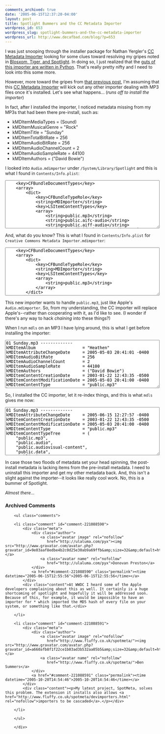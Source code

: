 ```yaml
---
comments_archived: true
date: '2005-06-15T12:37:20-04:00'
layout: post
title: Spotlight Bummers and the CC Metadata Importer
wordpress_id: 653
wordpress_slug: spotlight-bummers-and-the-cc-metadata-importer
wordpress_url: http://www.decafbad.com/blog/?p=653
---
```

I was just snooping through the installer package for Nathan Yergler's [CC Metadata Importer][cci] looking for some clues toward resolving my gripes noted in [Blosxom, Tiger, and Spotlight][bts].  In doing so, I just realized that the [guts of this importer are written in Python][guts].  That's really pretty nifty and I need to look into this some more.

[bts]: http://www.decafbad.com/blog/2005/06/10/blosxom_tiger_and_spotlight
[guts]: http://sourceforge.net/mailarchive/forum.php?thread_id=7432157&forum_id=4355
[cci]: http://yergler.net/projects/cc-spotlight/

However, more toward the gripes from [that previous post][bts], I'm assuming that this [CC Metadata Importer][cci] will kick out any other importer dealing with MP3 files once it's installed.  Let's see what happens...  (*runs off to install the importer*)

In fact, after I installed the importer, I noticed metadata missing from my MP3s that had been there pre-install, such as:

* kMDItemMediaTypes              = (Sound)
* kMDItemMusicalGenre            = "Rock"
* kMDItemTitle                   = "Sunday"
* kMDItemTotalBitRate            = 256
* kMDItemAudioBitRate            = 256
* kMDItemAudioChannelCount       = 2
* kMDItemAudioSampleRate         = 44100
* kMDItemAuthors                 = ("David Bowie")

I looked into `Audio.mdimporter` under `/System/Library/Spotlight` and this is what I found in `Contents/Info.plist`:

  <textarea cols="60" rows="10">
    <key>CFBundleDocumentTypes</key>
    <array>
        <dict>
            <key>CFBundleTypeRole</key>
            <string>MDImporter</string>
            <key>LSItemContentTypes</key>
            <array>
                <string>public.mp3</string>
                <string>public.aifc-audio</string>
                <string>public.aiff-audio</string>
                <string>com.digidesign.sd2-audio</string>
                <string>com.microsoft.waveform-audio</string>
                <string>public.ulaw-audio</string>
                <string>com.apple.coreaudio-format</string>
            </array>
        </dict>
    </array>
  </textarea>

  And, what do you know?  This is what I found in `Contents/Info.plist` for `Creative Commons Metadata Importer.mdimporter`:

  <textarea cols="60" rows="10">
    <key>CFBundleDocumentTypes</key>
    <array>
        <dict>
            <key>CFBundleTypeRole</key>
            <string>MDImporter</string>
            <key>LSItemContentTypes</key>
            <array>
                <string>public.mp3</string>
            </array>
        </dict>
    </array>
  </textarea>

This new importer wants to handle `public.mp3`, just like Apple's `Audio.mdimporter`.  So, from my understanding, the CC importer will replace Apple's--rather than cooperating with it, as I'd like to see.  (I wonder if there's any way to hack *chaining* into these things?)

When I run `mdls` on an MP3 I have lying around, this is what I get before installing the importer:

  <textarea cols="60" rows="10">
01 Sunday.mp3 -------------
kMDItemAlbum                   = "Heathen"
kMDItemAttributeChangeDate     = 2005-05-03 20:41:01 -0400
kMDItemAudioBitRate            = 256
kMDItemAudioChannelCount       = 2
kMDItemAudioSampleRate         = 44100
kMDItemAuthors                 = ("David Bowie")
kMDItemContentCreationDate     = 2003-01-22 12:43:35 -0500
kMDItemContentModificationDate = 2005-05-03 20:41:00 -0400
kMDItemContentType             = "public.mp3"
kMDItemContentTypeTree         = (
    "public.mp3", 
    "public.audio", 
    "public.audiovisual-content", 
    "public.data", 
    "public.item", 
    "public.content"
)
kMDItemDisplayName             = "01 Sunday.mp3"
kMDItemDurationSeconds         = 856
kMDItemFSContentChangeDate     = 2005-05-03 20:41:00 -0400
kMDItemFSCreationDate          = 2003-01-22 12:43:35 -0500
kMDItemFSCreatorCode           = 0
kMDItemFSFinderFlags           = 0
kMDItemFSInvisible             = 0
kMDItemFSLabel                 = 0
kMDItemFSName                  = "01 Sunday.mp3"
kMDItemFSNodeCount             = 0
kMDItemFSOwnerGroupID          = 501
kMDItemFSOwnerUserID           = 501
kMDItemFSSize                  = 9138342
kMDItemFSTypeCode              = 0
kMDItemID                      = 820671
kMDItemKind                    = "MP3 Audio File"
kMDItemLastUsedDate            = 2003-01-22 12:43:35 -0500
kMDItemMediaTypes              = (Sound)
kMDItemMusicalGenre            = "Rock"
kMDItemTitle                   = "Sunday"
kMDItemTotalBitRate            = 256
kMDItemUsedDates               = (2003-01-22 12:43:35 -0500)
  </textarea>

So, I installed the CC importer, let it re-index things, and this is what `mdls` gives me now:

  <textarea cols="60" rows="10">
01 Sunday.mp3 -------------
kMDItemAttributeChangeDate     = 2005-06-15 12:27:57 -0400
kMDItemContentCreationDate     = 2003-01-22 12:43:35 -0500
kMDItemContentModificationDate = 2005-05-03 20:41:00 -0400
kMDItemContentType             = "public.mp3"
kMDItemContentTypeTree         = (
    "public.mp3", 
    "public.audio", 
    "public.audiovisual-content", 
    "public.data", 
    "public.item", 
    "public.content"
)
kMDItemDisplayName             = "01 Sunday.mp3"
kMDItemFSContentChangeDate     = 2005-05-03 20:41:00 -0400
kMDItemFSCreationDate          = 2003-01-22 12:43:35 -0500
kMDItemFSCreatorCode           = 0
kMDItemFSFinderFlags           = 0
kMDItemFSInvisible             = 0
kMDItemFSLabel                 = 0
kMDItemFSName                  = "01 Sunday.mp3"
kMDItemFSNodeCount             = 0
kMDItemFSOwnerGroupID          = 501
kMDItemFSOwnerUserID           = 501
kMDItemFSSize                  = 9138342
kMDItemFSTypeCode              = 0
kMDItemID                      = 820671
kMDItemKind                    = "MP3 Audio File"
kMDItemLastUsedDate            = 2003-01-22 12:43:35 -0500
kMDItemUsedDates               = (2003-01-22 12:43:35 -0500)
  </textarea>

In case those two floods of metadata set your head spinning, the post-install metadata is lacking items from the pre-install metadata.  I need to uninstall this importer and get my other metadata back.  And, this isn't a slight against the importer--it looks like really cool work.  No, this is a bummer of Spotlight.

*Almost there...*

<div id="comments" class="comments archived-comments">
            <h3>Archived Comments</h3>
            
        <ul class="comments">
            
        <li class="comment" id="comment-221088590">
            <div class="meta">
                <div class="author">
                    <a class="avatar image" rel="nofollow" 
                       href="http://ulaluma.com/pyx"><img src="http://www.gravatar.com/avatar.php?gravatar_id=9e03aaf8edbe4b2c0d25e30ab9a69ffb&amp;size=32&amp;default=http://mediacdn.disqus.com/1320279820/images/noavatar32.png"/></a>
                    <a class="avatar name" rel="nofollow" 
                       href="http://ulaluma.com/pyx">Donovan Preston</a>
                </div>
                <a href="#comment-221088590" class="permalink"><time datetime="2005-06-15T12:55:56">2005-06-15T12:55:56</time></a>
            </div>
            <div class="content">At WWDC I heard some of the Apple developers complaining about this as well. It certainly is a huge shortcoming of spotlight and hopefully it will be addressed soon. Because of this, for example, it would be impossible to have an importer for * which imported the MD5 hash of every file on your system, or something like that.</div>
            
        </li>
    
        <li class="comment" id="comment-221088591">
            <div class="meta">
                <div class="author">
                    <a class="avatar image" rel="nofollow" 
                       href="http://www.fluffy.co.uk/spotmeta/"><img src="http://www.gravatar.com/avatar.php?gravatar_id=a660afb8f1f22ce1b03ad3b532aa05b5&amp;size=32&amp;default=http://mediacdn.disqus.com/1320279820/images/noavatar32.png"/></a>
                    <a class="avatar name" rel="nofollow" 
                       href="http://www.fluffy.co.uk/spotmeta/">Ben Summers</a>
                </div>
                <a href="#comment-221088591" class="permalink"><time datetime="2005-10-20T14:54:46">2005-10-20T14:54:46</time></a>
            </div>
            <div class="content"><p>My latest project, SpotMeta, solves this problem. The extension it installs also allows <a href="http://www.fluffy.co.uk/spotmeta/devimporters.html" rel="nofollow">importers to be cascaded</a>.</p></div>
            
        </li>
    
        </ul>
    
        </div>
    